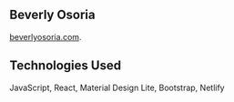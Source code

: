 

## Beverly Osoria

[beverlyosoria.com](https://beverlyosoria.com).

## Technologies Used

JavaScript, React, Material Design Lite, Bootstrap, Netlify


